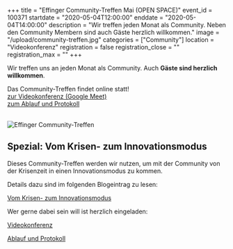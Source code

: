 +++
title = "Effinger Community-Treffen Mai (OPEN SPACE)"
event_id = 100371
startdate = "2020-05-04T12:00:00"
enddate = "2020-05-04T14:00:00"
description = "Wir treffen jeden Monat als Community. Neben den Community Membern sind auch Gäste herzlich willkommen."
image = "/upload/community-treffen.jpg"
categories = ["Community"]
location = "Videokonferenz"
registration = false
registration_close = ""
registration_max = ""
+++

Wir treffen uns an jeden Monat als Community. Auch **Gäste sind herzlich willkommen**.

<div class="alert alert-info">
Das Community-Treffen findet online statt!
<br><i class="fa fa-hand-o-right"></i> <a target="_blank" href="https://meet.google.com/ihr-vqbv-okr">zur Videokonferenz (Google Meet)</a>
<br><i class="fa fa-hand-o-right"></i> <a target="_blank" href="https://drive.google.com/open?id=1vSDCxrbu4TKVylwdPwEa2K1106HtQ_7Q5Xm6fWRloOU">zum Ablauf und Protokoll</a>
</div>
<br>

![Effinger Community-Treffen](/upload/community-treffen.jpg)

## Spezial: Vom Krisen- zum Innovationsmodus

Dieses Community-Treffen werden wir nutzen, um mit der Community von der Krisenzeit in einen Innovationsmodus zu kommen.

Details dazu sind im folgenden Blogeintrag zu lesen:

<a href="/blog/vom-krisen-zum-innovationsmodus/" target="_blank" class="btn btn-mod btn-round btn-large">Vom Krisen- zum Innovationsmodus</a>

Wer gerne dabei sein will ist herzlich eingeladen:

<a href="https://meet.google.com/ihr-vqbv-okr" target="_blank" class="btn btn-mod btn-border btn-round btn-small">Videokonferenz</a>

<a href="https://drive.google.com/open?id=1vSDCxrbu4TKVylwdPwEa2K1106HtQ_7Q5Xm6fWRloOU" target="_blank" class="btn btn-mod btn-border btn-round btn-small">Ablauf und Protokoll</a>

